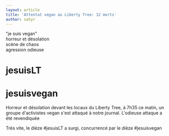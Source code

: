 ```yaml
---
layout: article
title: 'Attentat vegan au Liberty Tree: 12 morts'
author: satyr
---
```


"je suis vegan"  
horreur et désolation  
scène de chaos  
agression odieuse

# jesuisLT

# jesuisvegan

Horreur et désolation devant les locaux du Liberty Tree, à 7h35 ce matin, un groupe d'activistes vegan s'est attaqué à notre journal. L'odieuse attaque a été revendiquée

Très vite, le dièze #jesuisLT a surgi, concurrencé par le dièze #jesuisvegan